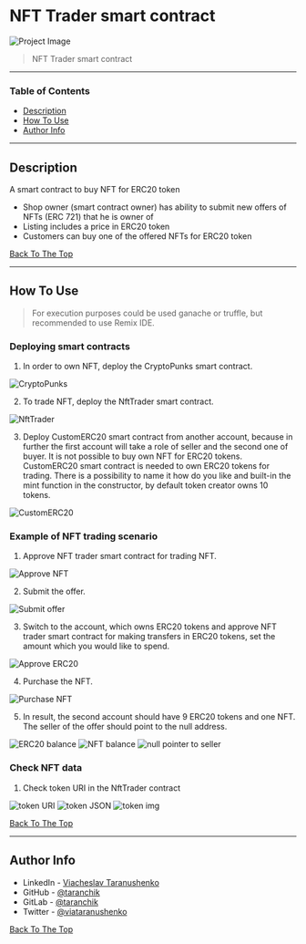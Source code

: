 # NFT Trader smart contract

![Project Image](https://i.imgur.com/smuHPFQ.png)

> NFT Trader smart contract

---

### Table of Contents

- [Description](#description)
- [How To Use](#how-to-use)
- [Author Info](#author-info)

---

## Description

A smart contract to buy NFT for ERC20 token

- Shop owner (smart contract owner) has ability to submit new offers of NFTs (ERC 721) that he is owner of
- Listing includes a price in ERC20 token
- Customers can buy one of the offered NFTs for ERC20 token

[Back To The Top](#bank-smart-contract-mocha/chai-tests)

---

## How To Use

> For execution purposes could be used ganache or truffle, but recommended to use Remix IDE.

### Deploying smart contracts

1. In order to own NFT, deploy the CryptoPunks smart contract.

![CryptoPunks](https://i.imgur.com/x1BVQZn.png)

2. To trade NFT, deploy the NftTrader smart contract.

![NftTrader](https://i.imgur.com/PvP6LtI.png)

3. Deploy CustomERC20 smart contract from another account, because in further the first account will take a role of seller and the second one of buyer. It is not possible to buy own NFT for ERC20 tokens. CustomERC20 smart contract is needed to own ERC20 tokens for trading. There is a possibility to name it how do you like and built-in the mint function in the constructor, by default token creator owns 10 tokens.

![CustomERC20](https://i.imgur.com/FpIJzvg.png)

### Example of NFT trading scenario

1. Approve NFT trader smart contract for trading NFT.

![Approve NFT](https://i.imgur.com/ww0w2gZ.png)

2. Submit the offer.

![Submit offer](https://i.imgur.com/oFWUjmA.png)

3. Switch to the account, which owns ERC20 tokens and approve NFT trader smart contract for making transfers in ERC20 tokens, set the amount which you would like to spend.

![Approve ERC20](https://i.imgur.com/5mVxuaP.png)

4. Purchase the NFT.

![Purchase NFT](https://i.imgur.com/cHrlhz5.png)

5. In result, the second account should have 9 ERC20 tokens and one NFT. The seller of the offer should point to the null address.

![ERC20 balance](https://i.imgur.com/3TLSY4W.png)
![NFT balance](https://i.imgur.com/AO9fpHV.png)
![null pointer to seller](https://i.imgur.com/WqcQ1VD.png)

### Check NFT data

1. Check token URI in the NftTrader contract

![token URI](https://i.imgur.com/9wwRsJH.png)
![token JSON](https://i.imgur.com/yG2QWwK.png)
![token img](https://i.imgur.com/mkaYxCO.png)

[Back To The Top](#bank-smart-contract-mocha/chai-tests)

---

## Author Info

- LinkedIn - [Viacheslav Taranushenko](https://www.linkedin.com/in/viacheslav-taranushenko-727466187/)
- GitHub - [@taranchik](https://github.com/taranchik)
- GitLab - [@taranchik](https://gitlab.com/taranchik)
- Twitter - [@viataranushenko](https://twitter.com/viataranushenko)

[Back To The Top](#bank-smart-contract-mocha/chai-tests)
